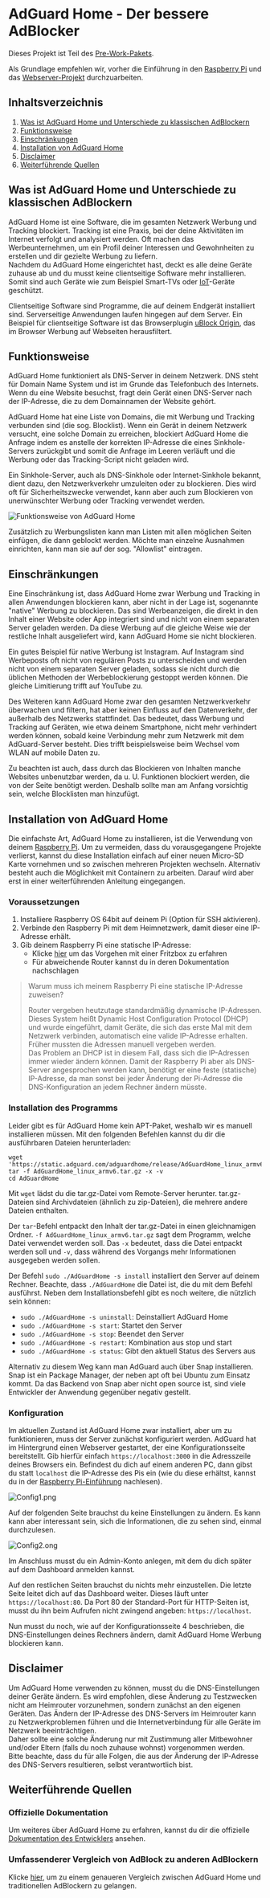 # AdGuard Home - Der bessere AdBlocker

Dieses Projekt ist Teil des [Pre-Work-Pakets](../../../collection-it-prwrkpckg).

Als Grundlage empfehlen wir, vorher die Einführung in den [Raspberry Pi](../../../ge-it-prwrkpckg-raspberrypi) und das [Webserver-Projekt](../../../si-it-prwrkpckg-webserver) durchzuarbeiten.

## Inhaltsverzeichnis
1. [Was ist AdGuard Home und Unterschiede zu klassischen AdBlockern](#was-ist-adguard-home-und-unterschiede-zu-klassischen-adblockern)
2. [Funktionsweise](#funktionsweise)
3. [Einschränkungen](#einschränkungen)
4. [Installation von AdGuard Home](#installation-von-adguard-home)
5. [Disclaimer](#disclaimer)
6. [Weiterführende Quellen](#weiterführende-quellen)


## Was ist AdGuard Home und Unterschiede zu klassischen AdBlockern
AdGuard Home ist eine Software, die im gesamten Netzwerk Werbung und Tracking blockiert. Tracking ist eine Praxis, bei der deine Aktivitäten im Internet verfolgt und analysiert werden. Oft machen das Werbeunternehmen, um ein Profil deiner Interessen und Gewohnheiten zu erstellen und dir gezielte Werbung zu liefern.  
Nachdem du AdGuard Home eingerichtet hast, deckt es alle deine Geräte zuhause ab und du musst keine clientseitige Software mehr installieren. Somit sind auch Geräte wie zum Beispiel Smart-TVs oder [IoT](https://www.bsi.bund.de/DE/Themen/Verbraucherinnen-und-Verbraucher/Informationen-und-Empfehlungen/Internet-der-Dinge-Smart-leben/internet-der-dinge-smart-leben_node.html)-Geräte geschützt.  

Clientseitige Software sind Programme, die auf deinem Endgerät installiert sind. Serverseitige Anwendungen laufen hingegen auf dem Server.
Ein Beispiel für clientseitige Software ist das Browserplugin [uBlock Origin](https://ublockorigin.com/de), das im Browser Werbung auf Webseiten herausfiltert.

## Funktionsweise
AdGuard Home funktioniert als DNS-Server in deinem Netzwerk. DNS steht für Domain Name System und ist im Grunde das Telefonbuch des Internets. Wenn du eine Website besuchst, fragt dein Gerät einen DNS-Server nach der IP-Adresse, die zu dem Domainnamen der Website gehört.

AdGuard Home hat eine Liste von Domains, die mit Werbung und Tracking verbunden sind (die sog. Blocklist). Wenn ein Gerät in deinem Netzwerk versucht, eine solche Domain zu erreichen, blockiert AdGuard Home die Anfrage indem es anstelle der korrekten IP-Adresse die eines Sinkhole-Servers zurückgibt und somit die Anfrage im Leeren verläuft und die Werbung oder das Tracking-Script nicht geladen wird.

Ein Sinkhole-Server, auch als DNS-Sinkhole oder Internet-Sinkhole bekannt, dient dazu, den Netzwerkverkehr umzuleiten oder zu blockieren. Dies wird oft für Sicherheitszwecke verwendet, kann aber auch zum Blockieren von unerwünschter Werbung oder Tracking verwendet werden.  

![Funktionsweise von AdGuard Home](img/Funktionsweise.png "https://www.enisa.europa.eu/topics/incident-response/glossary/dns-sinkhole")

Zusätzlich zu Werbungslisten kann man Listen mit allen möglichen Seiten einfügen, die dann geblockt werden. Möchte man einzelne Ausnahmen einrichten, kann man sie auf der sog. "Allowlist" eintragen.


## Einschränkungen
Eine Einschränkung ist, dass AdGuard Home zwar Werbung und Tracking in allen Anwendungen blockieren kann, aber nicht in der Lage ist, sogenannte "native" Werbung zu blockieren. Das sind Werbeanzeigen, die direkt in den Inhalt einer Website oder App integriert sind und nicht von einem separaten Server geladen werden. Da diese Werbung auf die gleiche Weise wie der restliche Inhalt ausgeliefert wird, kann AdGuard Home sie nicht blockieren.

Ein gutes Beispiel für native Werbung ist Instagram. Auf Instagram sind Werbeposts oft nicht von regulären Posts zu unterscheiden und werden nicht von einem separaten Server geladen, sodass sie nicht durch die üblichen Methoden der Werbeblockierung gestoppt werden können. Die gleiche Limitierung trifft auf YouTube zu.

Des Weiteren  kann AdGuard Home zwar den gesamten Netzwerkverkehr überwachen und filtern, hat aber keinen Einfluss auf den Datenverkehr, der außerhalb des Netzwerks stattfindet. Das bedeutet, dass Werbung und Tracking auf Geräten, wie etwa deinem Smartphone, nicht mehr verhindert werden können, sobald keine Verbindung mehr zum Netzwerk mit dem AdGuard-Server besteht. Dies trifft beispielsweise beim Wechsel vom WLAN auf mobile Daten zu.

Zu beachten ist auch, dass durch das Blockieren von Inhalten manche Websites unbenutzbar werden, da u. U. Funktionen blockiert werden, die von der Seite benötigt werden. Deshalb sollte man am Anfang vorsichtig sein, welche Blocklisten man hinzufügt.


## Installation von AdGuard Home
Die einfachste Art, AdGuard Home zu installieren, ist die Verwendung von deinem [Raspberry Pi](../../../ge-it-prwrkpckg-raspberrypi). Um zu vermeiden, dass du vorausgegangene Projekte verlierst, kannst du diese Installation einfach auf einer neuen Micro-SD Karte vornehmen und so zwischen mehreren Projekten wechseln. Alternativ besteht auch die Möglichkeit mit Containern zu arbeiten. Darauf wird aber erst in einer weiterführenden Anleitung eingegangen.  

### Voraussetzungen
1. Installiere Raspberry OS 64bit auf deinem Pi (Option für SSH aktivieren).
2. Verbinde den Raspberry Pi mit dem Heimnetzwerk, damit dieser eine IP-Adresse erhält.
3. Gib deinem Raspberry Pi eine statische IP-Adresse:
    - Klicke [hier](https://avm.de/service/wissensdatenbank/dok/FRITZ-Box-7590/201_Netzwerkgerat-immer-die-gleiche-IP-Adresse-von-FRITZ-Box-zuweisen-lassen/#:~:text=Benutzeroberfl%C3%A4che%20der%20FRITZ!-,Klicken%20Sie%20im%20Men%C3%BC%20%22Heimnetz%22%20auf%20%22Netzwerk%22.,gleiche%20IPv4%2DAdresse%20zuweisen%22.) um das Vorgehen mit einer Fritzbox zu erfahren
    - Für abweichende Router kannst du in deren Dokumentation nachschlagen

> Warum muss ich meinem Raspberry Pi eine statische IP-Adresse zuweisen?  
>
> Router vergeben heutzutage standardmäßig dynamische IP-Adressen. Dieses System heißt Dynamic Host Configuration Protocol (DHCP) und wurde eingeführt, damit Geräte, die sich das erste Mal mit dem Netzwerk verbinden, automatisch eine valide IP-Adresse erhalten. Früher mussten die Adressen manuell vergeben werden.  
> Das Problem an DHCP ist in diesem Fall, dass sich die IP-Adressen immer wieder ändern können. Damit der Raspberry Pi aber als DNS-Server angesprochen werden kann, benötigt er eine feste (statische) IP-Adresse, da man sonst bei jeder Änderung der Pi-Adresse die DNS-Konfiguration an jedem Rechner ändern müsste.


### Installation des Programms
Leider gibt es für AdGuard Home kein APT-Paket, weshalb wir es manuell installieren müssen.
Mit den folgenden Befehlen kannst du dir die ausführbaren Dateien herunterladen:
```
wget 'https://static.adguard.com/adguardhome/release/AdGuardHome_linux_armv6.tar.gz'
tar -f AdGuardHome_linux_armv6.tar.gz -x -v
cd AdGuardHome
```
Mit `wget` lädst du die tar.gz-Datei vom Remote-Server herunter. tar.gz-Dateien sind Archivdateien (ähnlich zu zip-Dateien), die mehrere andere Dateien enthalten.

Der `tar`-Befehl entpackt den Inhalt der tar.gz-Datei in einen gleichnamigen Ordner. 
`-f AdGuardHome_linux_armv6.tar.gz` sagt dem Programm, welche Datei verwendet werden soll.
Das `-x` bedeutet, dass die Datei entpackt werden soll und `-v`, dass während des Vorgangs mehr Informationen ausgegeben werden sollen.


Der Befehl `sudo ./AdGuardHome -s install` installiert den Server auf deinem Rechner. Beachte, dass `./AdGuardHome` die Datei ist, die du mit dem Befehl ausführst.
Neben dem Installationsbefehl gibt es noch weitere, die nützlich sein können:
- `sudo ./AdGuardHome -s uninstall`: Deinstalliert AdGuard Home
- `sudo ./AdGuardHome -s start`: Startet den Server
- `sudo ./AdGuardHome -s stop`: Beendet den Server
- `sudo ./AdGuardHome -s restart`: Kombination aus stop und start
- `sudo ./AdGuardHome -s status`: Gibt den aktuell Status des Servers aus

Alternativ zu diesem Weg kann man AdGuard auch über Snap installieren. Snap ist ein Package Manager, der neben apt oft bei Ubuntu zum Einsatz kommt. Da das Backend von Snap aber nicht open source ist, sind viele Entwickler der Anwendung gegenüber negativ gestellt.

### Konfiguration
Im aktuellen Zustand ist AdGuard Home zwar installiert, aber um zu funktionieren, muss der Server zunächst konfiguriert werden.
AdGuard hat im Hintergrund einen Webserver gestartet, der eine Konfigurationsseite bereitstellt. Gib hierfür einfach `https://localhost:3000` in die Adresszeile deines Browsers ein. Befindest du dich auf einem anderen PC, dann gibst du statt `localhost` die IP-Adresse des Pis ein (wie du diese erhältst, kannst du in der [Raspberry Pi-Einführung](../../../ge-it-prwrkpckg-raspberrypi#ip-adresse-herausfinden) nachlesen).

![Config1.png](img/Config1.png)

Auf der folgenden Seite brauchst du keine Einstellungen zu ändern. Es kann kann aber interessant sein, sich die Informationen, die zu sehen sind, einmal durchzulesen.

![Config2.ong](img/Config2.png)

Im Anschluss musst du ein Admin-Konto anlegen, mit dem du dich später auf dem Dashboard anmelden kannst.

Auf den restlichen Seiten brauchst du nichts mehr einzustellen. 
Die letzte Seite leitet dich auf das Dashboard weiter. Dieses läuft unter `https://localhost:80`. Da Port 80 der Standard-Port für HTTP-Seiten ist, musst du ihn beim Aufrufen nicht zwingend angeben: `https://localhost`.

Nun musst du noch, wie auf der Konfigurationsseite 4 beschrieben, die DNS-Einstellungen deines Rechners ändern, damit AdGuard Home Werbung blockieren kann.

## Disclaimer
Um AdGuard Home verwenden zu können, musst du die DNS-Einstellungen deiner Geräte ändern. Es wird empfohlen, diese Änderung zu Testzwecken nicht am Heimrouter vorzunehmen, sondern zunächst an den eigenen Geräten. Das Ändern der IP-Adresse des DNS-Servers im Heimrouter kann zu Netzwerkproblemen führen und die Internetverbindung für alle Geräte im Netzwerk beeinträchtigen.  
Daher sollte eine solche Änderung nur mit Zustimmung aller Mitbewohner und/oder Eltern (falls du noch zuhause wohnst) vorgenommen werden. Bitte beachte, dass du für alle Folgen, die aus der Änderung der IP-Adresse des DNS-Servers resultieren, selbst verantwortlich bist.

## Weiterführende Quellen

### Offizielle Dokumentation
Um weiteres über AdGuard Home zu erfahren, kannst du dir die offizielle [Dokumentation des Entwicklers](https://github.com/AdguardTeam/AdGuardHome#getting-started) ansehen.


### Umfassenderer Vergleich von AdBlock zu anderen AdBlockern 
Klicke [hier](https://adguard.com/en/blog/adguard-vs-adaway-dns66.html), um zu einem genaueren Vergleich zwischen AdGuard Home und traditionellen AdBlockern zu gelangen.
